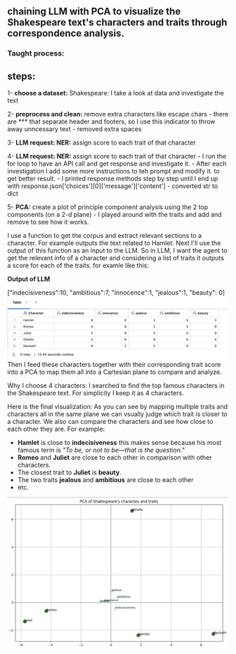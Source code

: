 ## chaining LLM with PCA to visualize the Shakespeare text's characters and traits through correspondence analysis.
### Taught process:

## steps:
1- **choose a dataset:** Shakespeare: I take a look at data and investigate the text 

2- **preprocess and clean:** remove extra characters like escape chars 
    - there are *** that separate header and footers, so I use this indicator to throw away unncessary text
    -  removed extra spaces
    
3- **LLM request: NER:** assign score to each trait of that character
    
    
4- **LLM request: NER:** assign score to each trait of that character
    - I run the for loop to have an API call and get response and investigate it.
    - After each investigation I add some more instructions to teh prompt and modify it. to get better result.
    - I printed response methods step by step until I end up with response.json['choices'][0]['message']['content']
    - converted str to dict
    
    
5- **PCA:** create a plot of principle component analysis using the 2 top components (on a 2-d plane)
    - I played around with the traits and add and remove to see how it works.


I use a function to get the corpus and extract relevant sections to a character. For example outputs the text related to Hamlet. 
Next I'll use the output of this function as an input to the LLM. So in LLM, I want the agent to get the relevant info of a character and considering a list of traits it outputs a score for each of the traits. for examle like this:  

**Output of LLM**  


["indecisiveness":10, "ambitious":7, "innocence":1, "jealous":1, "beauty": 0]
![Example Image](scale_df.png)
Then I feed these characters together with their corresponding trait score into a PCA to map them all into a Cartesian plane to compare and analyze.

Why I choose 4 characters: I searched to find the top famous characters in the Shakespeare text. For simplicity I keep it as 4 characters.

Here is the final visualization:
As you can see by mapping multiple traits and characters all in the same plane we can vsually judge which trait is closer to a character.
We also can compare the characters and see how close to each other they are. 
For example:
- **Hamlet** is close to **indecisiveness** this makes sense because his most famous term is *"To be, or not to be—that is the question."*
- **Romeo** and **Juliet** are close to each other in comparison with other characters.
- The closest trait to **Juliet** is **beauty**.
- The two traits **jealous** and **ambitious** are close to each other
- etc.

![Example Image](PCA_Visualization.png)
